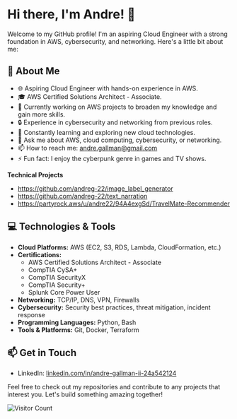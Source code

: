 # Hi there, I'm Andre! 👋

Welcome to my GitHub profile! I'm an aspiring Cloud Engineer with a strong foundation in AWS, cybersecurity, and networking. Here's a little bit about me:

## 🚀 About Me

- 🌐 Aspiring Cloud Engineer with hands-on experience in AWS.
- 🎓 AWS Certified Solutions Architect - Associate.
- 🔭 Currently working on AWS projects to broaden my knowledge and gain more skills.
- 🔒 Experience in cybersecurity and networking from previous roles.
- 🌱 Constantly learning and exploring new cloud technologies.
- 💬 Ask me about AWS, cloud computing, cybersecurity, or networking.
- 📫 How to reach me: [andre.gallman@gmail.com](mailto:andre.gallman@gmail.com)
- ⚡ Fun fact: I enjoy the cyberpunk genre in games and TV shows.

**Technical Projects**
- https://github.com/andreg-22/image_label_generator
- https://github.com/andreg-22/text_narration
- https://partyrock.aws/u/andre22/94A4exgSd/TravelMate-Recommender

## 💻 Technologies & Tools

- **Cloud Platforms:** AWS (EC2, S3, RDS, Lambda, CloudFormation, etc.)
- **Certifications:** 
  - AWS Certified Solutions Architect - Associate
  - CompTIA CySA+
  - CompTIA SecurityX
  - CompTIA Security+
  - Splunk Core Power User
- **Networking:** TCP/IP, DNS, VPN, Firewalls
- **Cybersecurity:** Security best practices, threat mitigation, incident response
- **Programming Languages:** Python, Bash
- **Tools & Platforms:** Git, Docker, Terraform

## 📫 Get in Touch

- LinkedIn: [linkedin.com/in/andre-gallman-ii-24a542124](https://www.linkedin.com/in/andre-gallman-ii-24a542124)

Feel free to check out my repositories and contribute to any projects that interest you. Let's build something amazing together!

![Visitor Count](https://profile-counter.glitch.me/andreg-22/count.svg)
